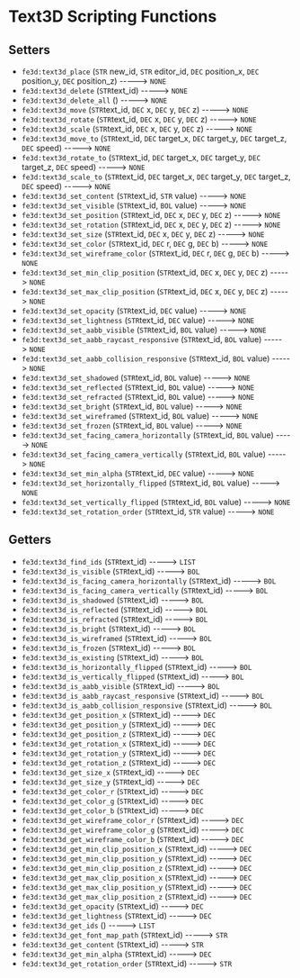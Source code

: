 # Text3D Scripting Functions

## Setters

- `fe3d:text3d_place` (`STR` new_id, `STR` editor_id, `DEC` position_x, `DEC` position_y, `DEC` position_z) -----> `NONE`
- `fe3d:text3d_delete` (`STR`text_id) -----> `NONE`
- `fe3d:text3d_delete_all` () -----> `NONE`
- `fe3d:text3d_move` (`STR`text_id, `DEC` x, `DEC` y, `DEC` z) -----> `NONE`
- `fe3d:text3d_rotate` (`STR`text_id, `DEC` x, `DEC` y, `DEC` z) -----> `NONE`
- `fe3d:text3d_scale` (`STR`text_id, `DEC` x, `DEC` y, `DEC` z) -----> `NONE`
- `fe3d:text3d_move_to` (`STR`text_id, `DEC` target_x, `DEC` target_y, `DEC` target_z, `DEC` speed) -----> `NONE`
- `fe3d:text3d_rotate_to` (`STR`text_id, `DEC` target_x, `DEC` target_y, `DEC` target_z, `DEC` speed) -----> `NONE`
- `fe3d:text3d_scale_to` (`STR`text_id, `DEC` target_x, `DEC` target_y, `DEC` target_z, `DEC` speed) -----> `NONE`
- `fe3d:text3d_set_content` (`STR`text_id, `STR` value) -----> `NONE`
- `fe3d:text3d_set_visible` (`STR`text_id, `BOL` value) -----> `NONE`
- `fe3d:text3d_set_position` (`STR`text_id, `DEC` x, `DEC` y, `DEC` z) -----> `NONE`
- `fe3d:text3d_set_rotation` (`STR`text_id, `DEC` x, `DEC` y, `DEC` z) -----> `NONE`
- `fe3d:text3d_set_size` (`STR`text_id, `DEC` x, `DEC` y, `DEC` z) -----> `NONE`
- `fe3d:text3d_set_color` (`STR`text_id, `DEC` r, `DEC` g, `DEC` b) -----> `NONE`
- `fe3d:text3d_set_wireframe_color` (`STR`text_id, `DEC` r, `DEC` g, `DEC` b) -----> `NONE`
- `fe3d:text3d_set_min_clip_position` (`STR`text_id, `DEC` x, `DEC` y, `DEC` z) -----> `NONE`
- `fe3d:text3d_set_max_clip_position` (`STR`text_id, `DEC` x, `DEC` y, `DEC` z) -----> `NONE`
- `fe3d:text3d_set_opacity` (`STR`text_id, `DEC` value) -----> `NONE`
- `fe3d:text3d_set_lightness` (`STR`text_id, `DEC` value) -----> `NONE`
- `fe3d:text3d_set_aabb_visible` (`STR`text_id, `BOL` value) -----> `NONE`
- `fe3d:text3d_set_aabb_raycast_responsive` (`STR`text_id, `BOL` value) -----> `NONE`
- `fe3d:text3d_set_aabb_collision_responsive` (`STR`text_id, `BOL` value) -----> `NONE`
- `fe3d:text3d_set_shadowed` (`STR`text_id, `BOL` value) -----> `NONE`
- `fe3d:text3d_set_reflected` (`STR`text_id, `BOL` value) -----> `NONE`
- `fe3d:text3d_set_refracted` (`STR`text_id, `BOL` value) -----> `NONE`
- `fe3d:text3d_set_bright` (`STR`text_id, `BOL` value) -----> `NONE`
- `fe3d:text3d_set_wireframed` (`STR`text_id, `BOL` value) -----> `NONE`
- `fe3d:text3d_set_frozen` (`STR`text_id, `BOL` value) -----> `NONE`
- `fe3d:text3d_set_facing_camera_horizontally` (`STR`text_id, `BOL` value) -----> `NONE`
- `fe3d:text3d_set_facing_camera_vertically` (`STR`text_id, `BOL` value) -----> `NONE`
- `fe3d:text3d_set_min_alpha` (`STR`text_id, `DEC` value) -----> `NONE`
- `fe3d:text3d_set_horizontally_flipped` (`STR`text_id, `BOL` value) -----> `NONE`
- `fe3d:text3d_set_vertically_flipped` (`STR`text_id, `BOL` value) -----> `NONE`
- `fe3d:text3d_set_rotation_order` (`STR`text_id, `STR` value) -----> `NONE`

## Getters

- `fe3d:text3d_find_ids` (`STR`text_id) -----> `LIST`
- `fe3d:text3d_is_visible` (`STR`text_id) -----> `BOL`
- `fe3d:text3d_is_facing_camera_horizontally` (`STR`text_id) -----> `BOL`
- `fe3d:text3d_is_facing_camera_vertically` (`STR`text_id) -----> `BOL`
- `fe3d:text3d_is_shadowed` (`STR`text_id) -----> `BOL`
- `fe3d:text3d_is_reflected` (`STR`text_id) -----> `BOL`
- `fe3d:text3d_is_refracted` (`STR`text_id) -----> `BOL`
- `fe3d:text3d_is_bright` (`STR`text_id) -----> `BOL`
- `fe3d:text3d_is_wireframed` (`STR`text_id) -----> `BOL`
- `fe3d:text3d_is_frozen` (`STR`text_id) -----> `BOL`
- `fe3d:text3d_is_existing` (`STR`text_id) -----> `BOL`
- `fe3d:text3d_is_horizontally_flipped` (`STR`text_id) -----> `BOL`
- `fe3d:text3d_is_vertically_flipped` (`STR`text_id) -----> `BOL`
- `fe3d:text3d_is_aabb_visible` (`STR`text_id) -----> `BOL`
- `fe3d:text3d_is_aabb_raycast_responsive` (`STR`text_id) -----> `BOL`
- `fe3d:text3d_is_aabb_collision_responsive` (`STR`text_id) -----> `BOL`
- `fe3d:text3d_get_position_x` (`STR`text_id) -----> `DEC`
- `fe3d:text3d_get_position_y` (`STR`text_id) -----> `DEC`
- `fe3d:text3d_get_position_z` (`STR`text_id) -----> `DEC`
- `fe3d:text3d_get_rotation_x` (`STR`text_id) -----> `DEC`
- `fe3d:text3d_get_rotation_y` (`STR`text_id) -----> `DEC`
- `fe3d:text3d_get_rotation_z` (`STR`text_id) -----> `DEC`
- `fe3d:text3d_get_size_x` (`STR`text_id) -----> `DEC`
- `fe3d:text3d_get_size_y` (`STR`text_id) -----> `DEC`
- `fe3d:text3d_get_color_r` (`STR`text_id) -----> `DEC`
- `fe3d:text3d_get_color_g` (`STR`text_id) -----> `DEC`
- `fe3d:text3d_get_color_b` (`STR`text_id) -----> `DEC`
- `fe3d:text3d_get_wireframe_color_r` (`STR`text_id) -----> `DEC`
- `fe3d:text3d_get_wireframe_color_g` (`STR`text_id) -----> `DEC`
- `fe3d:text3d_get_wireframe_color_b` (`STR`text_id) -----> `DEC`
- `fe3d:text3d_get_min_clip_position_x` (`STR`text_id) -----> `DEC`
- `fe3d:text3d_get_min_clip_position_y` (`STR`text_id) -----> `DEC`
- `fe3d:text3d_get_min_clip_position_z` (`STR`text_id) -----> `DEC`
- `fe3d:text3d_get_max_clip_position_x` (`STR`text_id) -----> `DEC`
- `fe3d:text3d_get_max_clip_position_y` (`STR`text_id) -----> `DEC`
- `fe3d:text3d_get_max_clip_position_z` (`STR`text_id) -----> `DEC`
- `fe3d:text3d_get_opacity` (`STR`text_id) -----> `DEC`
- `fe3d:text3d_get_lightness` (`STR`text_id) -----> `DEC`
- `fe3d:text3d_get_ids` () -----> `LIST`
- `fe3d:text3d_get_font_map_path` (`STR`text_id) -----> `STR`
- `fe3d:text3d_get_content` (`STR`text_id) -----> `STR`
- `fe3d:text3d_get_min_alpha` (`STR`text_id) -----> `DEC`
- `fe3d:text3d_get_rotation_order` (`STR`text_id) -----> `STR`

